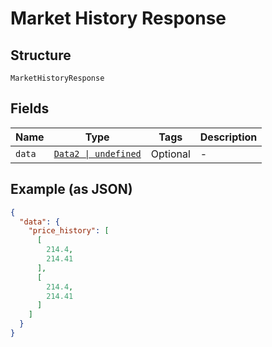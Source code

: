 
# Market History Response

## Structure

`MarketHistoryResponse`

## Fields

| Name | Type | Tags | Description |
|  --- | --- | --- | --- |
| `data` | [`Data2 \| undefined`](../../doc/models/data-2.md) | Optional | - |

## Example (as JSON)

```json
{
  "data": {
    "price_history": [
      [
        214.4,
        214.41
      ],
      [
        214.4,
        214.41
      ]
    ]
  }
}
```

